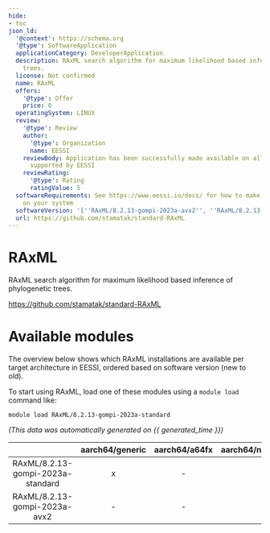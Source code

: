 ```yaml
---
hide:
- toc
json_ld:
  '@context': https://schema.org
  '@type': SoftwareApplication
  applicationCategory: DeveloperApplication
  description: RAxML search algorithm for maximum likelihood based inference of phylogenetic
    trees.
  license: Not confirmed
  name: RAxML
  offers:
    '@type': Offer
    price: 0
  operatingSystem: LINUX
  review:
    '@type': Review
    author:
      '@type': Organization
      name: EESSI
    reviewBody: Application has been successfully made available on all architectures
      supported by EESSI
    reviewRating:
      '@type': Rating
      ratingValue: 5
  softwareRequirements: See https://www.eessi.io/docs/ for how to make EESSI available
    on your system
  softwareVersion: '[''RAxML/8.2.13-gompi-2023a-avx2'', ''RAxML/8.2.13-gompi-2023a-standard'']'
  url: https://github.com/stamatak/standard-RAxML
---
```


RAxML
=====


RAxML search algorithm for maximum likelihood based inference of phylogenetic trees.

https://github.com/stamatak/standard-RAxML
# Available modules


The overview below shows which RAxML installations are available per target architecture in EESSI, ordered based on software version (new to old).

To start using RAxML, load one of these modules using a `module load` command like:

```shell
module load RAxML/8.2.13-gompi-2023a-standard
```

*(This data was automatically generated on {{ generated_time }})*

| |aarch64/generic|aarch64/a64fx|aarch64/neoverse_n1|aarch64/neoverse_v1|aarch64/nvidia/grace|x86_64/generic|x86_64/amd/zen2|x86_64/amd/zen3|x86_64/amd/zen4|x86_64/intel/cascadelake|x86_64/intel/haswell|x86_64/intel/icelake|x86_64/intel/sapphirerapids|x86_64/intel/skylake_avx512|
| :---: | :---: | :---: | :---: | :---: | :---: | :---: | :---: | :---: | :---: | :---: | :---: | :---: | :---: | :---: |
|RAxML/8.2.13-gompi-2023a-standard|x|-|x|x|x|-|-|-|-|-|-|-|-|-|
|RAxML/8.2.13-gompi-2023a-avx2|-|-|-|-|-|x|x|x|x|x|x|x|x|x|
